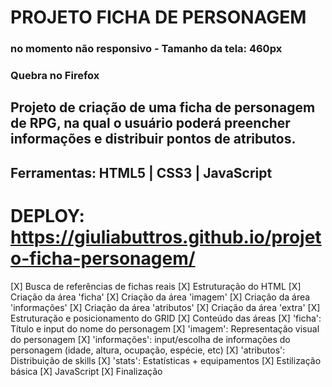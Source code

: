 # PROJETO FICHA DE PERSONAGEM

### no momento não responsivo - Tamanho da tela: 460px

### Quebra no Firefox

## Projeto de criação de uma ficha de personagem de RPG, na qual o usuário poderá preencher informações e distribuir pontos de atributos.

## Ferramentas: HTML5 | CSS3 | JavaScript

# DEPLOY: https://giuliabuttros.github.io/projeto-ficha-personagem/

[X] Busca de referências de fichas reais
[X] Estruturação do HTML
[X] Criação da área 'ficha'
[X] Criação da área 'imagem'
[X] Criação da área 'informações'
[X] Criação da área 'atributos'
[X] Criação da área 'extra'
[X] Estruturação e posicionamento do GRID
[X] Conteúdo das áreas
    [X] 'ficha': Título e input do nome do personagem
    [X] 'imagem': Representação visual do personagem
    [X] 'informações': input/escolha de informações do personagem (idade, altura, ocupação, espécie, etc)
    [X] 'atributos': Distribuição de skills
    [X] 'stats': Estatísticas + equipamentos
[X] Estilização básica
[X] JavaScript
[X] Finalização

